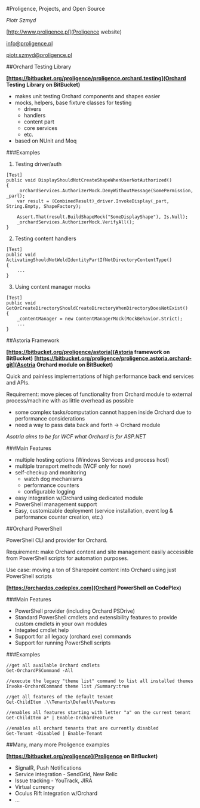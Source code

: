 #Proligence, Projects, and Open Source

*Piotr Szmyd*

[http://www.proligence.pl](Proligence website)

[info@proligence.pl](info@proligence.pl)

[piotr.szmyd@proligence.pl](piotr.szmyd@proligence.pl)

##Orchard Testing Library

**[https://bitbucket.org/proligence/proligence.orchard.testing](Orchard Testing Library on BitBucket)**

  - makes unit testing Orchard components and shapes easier
  - mocks, helpers, base fixture classes for testing
    - drivers
	- handlers
	- content part
	- core services
	- etc.
  - based on NUnit and Moq
  
###Examples

1. Testing driver/auth

```c-sharp
[Test]
public void DisplayShouldNotCreateShapeWhenUserNotAuthorized()
{
    _orchardServices.AuthorizerMock.DenyWithoutMessage(SomePermission, _part);
    var result = (CombinedResult)_driver.InvokeDisplay(_part, String.Empty, ShapeFactory);
	
    Assert.That(result.BuildShapeMock("SomeDisplayShape"), Is.Null);
    _orchardServices.AuthorizerMock.VerifyAll();
}
```

2. Testing content handlers


```c-sharp
[Test]
public void ActivatingShouldNotWeldIdentityPartIfNotDirectoryContentType()
{
    ...		
}
```


3. Using content manager mocks

```c-sharp
[Test]
public void GetOrCreateDirectoryShouldCreateDirectoryWhenDirectoryDoesNotExist()
{
    _contentManager = new ContentManagerMock(MockBehavior.Strict);
    ...	
}
```

##Astoria Framework

**[https://bitbucket.org/proligence/astoria](Astoria framework on BitBucket)**
**[https://bitbucket.org/proligence/proligence.astoria.orchard-git](Asotria Orchard module on BitBucket)**

Quick and painless implementations of high performance back end services and APIs.

Requirement: move pieces of functionality from Orchard module to external process/machine with as little overhead as possible
  - some complex tasks/computation cannot happen inside Orchard due to performance considerations
  - need a way to pass data back and forth -> Orchard module

*Asotria aims to be for WCF what Orchard is for ASP.NET*

###Main Features

  - multiple hosting options (Windows Services and process host)
  - multiple transport methods (WCF only for now)
  - self-checkup and monitoring
    - watch dog mechanisms
	- performance counters
	- configurable logging
  - easy integration w/Orchard using dedicated module
  - PowerShell management support
  - Easy, customizable deployment (service installation, event log & performance counter creation, etc.)
  
##Orchard PowerShell

PowerShell CLI and provider for Orchard.

Requirement: make Orchard content and site management easily accessible from PowerShell scripts for automation purposes.

Use case: moving a ton of Sharepoint content into Orchard using just PowerShell scripts

**[https://orchardps.codeplex.com](Orchard PowerShell on CodePlex)**

###Main Features
 
  - PowerShell provider (including Orchard PSDrive)
  - Standard PowerShell cmdlets and extensibility features to provide custom cmdlets in your own modules
  - Integated cmdlet help
  - Support for all legacy (orchard.exe) commands
  - Support for running PowerShell scripts

###Examples

    //get all available Orchard cmdlets
    Get-OrchardPSCommand -All
	
    //execute the legacy "theme list" command to list all installed themes
    Invoke-OrchardCommand theme list /Summary:true
 
    //get all features of the default tenant
    Get-ChildItem .\\Tenants\Default\Features

    //enables all features starting with letter "a" on the current tenant
    Get-ChildItem a* | Enable-OrchardFeature

    //enables all orchard tenants that are currently disabled
    Get-Tenant -Disabled | Enable-Tenant
  
##Many, many more Proligence examples

**[https://bitbucket.org/proligence](Proligence on BitBucket)**

  - SignalR, Push Notifications
  - Service integration - SendGrid, New Relic
  - Issue tracking - YouTrack, JIRA
  - Virtual currency
  - Oculus Rift integration w/Orchard
  - ...
